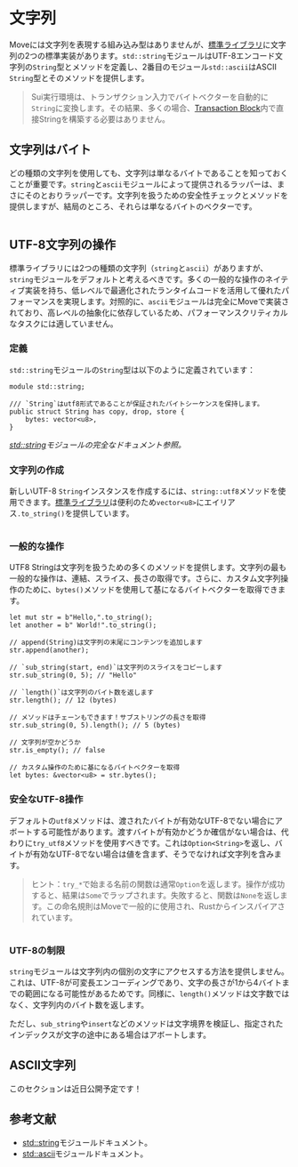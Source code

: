 # 文字列

Moveには文字列を表現する組み込み型はありませんが、[標準ライブラリ](./standard-library)に文字列の2つの標準実装があります。`std::string`モジュールはUTF-8エンコード文字列の`String`型とメソッドを定義し、2番目のモジュール`std::ascii`はASCII `String`型とそのメソッドを提供します。

> Sui実行環境は、トランザクション入力でバイトベクターを自動的に`String`に変換します。その結果、多くの場合、[Transaction Block](./../concepts/what-is-a-transaction)内で直接Stringを構築する必要はありません。

<!--

## Bytestring Literal

TODO:

- reference vector
- reference literals - [Expression](./expression#literals)

-->

## 文字列はバイト

どの種類の文字列を使用しても、文字列は単なるバイトであることを知っておくことが重要です。`string`と`ascii`モジュールによって提供されるラッパーは、まさにそのとおりラッパーです。文字列を扱うための安全性チェックとメソッドを提供しますが、結局のところ、それらは単なるバイトのベクターです。

```move file=packages/samples/sources/move-basics/string.move anchor=custom

```

## UTF-8文字列の操作

標準ライブラリには2つの種類の文字列（`string`と`ascii`）がありますが、`string`モジュールをデフォルトと考えるべきです。多くの一般的な操作のネイティブ実装を持ち、低レベルで最適化されたランタイムコードを活用して優れたパフォーマンスを実現します。対照的に、`ascii`モジュールは完全にMoveで実装されており、高レベルの抽象化に依存しているため、パフォーマンスクリティカルなタスクには適していません。

### 定義

`std::string`モジュールの`String`型は以下のように定義されています：

```move
module std::string;

/// `String`はutf8形式であることが保証されたバイトシーケンスを保持します。
public struct String has copy, drop, store {
    bytes: vector<u8>,
}
```

_[std::string][string-stdlib]モジュールの完全なドキュメント参照。_

### 文字列の作成

新しいUTF-8 `String`インスタンスを作成するには、`string::utf8`メソッドを使用できます。[標準ライブラリ](./standard-library)は便利のため`vector<u8>`にエイリアス`.to_string()`を提供しています。

```move file=packages/samples/sources/move-basics/string.move anchor=utf8

```

### 一般的な操作

UTF8 Stringは文字列を扱うための多くのメソッドを提供します。文字列の最も一般的な操作は、連結、スライス、長さの取得です。さらに、カスタム文字列操作のために、`bytes()`メソッドを使用して基になるバイトベクターを取得できます。

```move
let mut str = b"Hello,".to_string();
let another = b" World!".to_string();

// append(String)は文字列の末尾にコンテンツを追加します
str.append(another);

// `sub_string(start, end)`は文字列のスライスをコピーします
str.sub_string(0, 5); // "Hello"

// `length()`は文字列のバイト数を返します
str.length(); // 12 (bytes)

// メソッドはチェーンもできます！サブストリングの長さを取得
str.sub_string(0, 5).length(); // 5 (bytes)

// 文字列が空かどうか
str.is_empty(); // false

// カスタム操作のために基になるバイトベクターを取得
let bytes: &vector<u8> = str.bytes();
```

### 安全なUTF-8操作

デフォルトの`utf8`メソッドは、渡されたバイトが有効なUTF-8でない場合にアボートする可能性があります。渡すバイトが有効かどうか確信がない場合は、代わりに`try_utf8`メソッドを使用すべきです。これは`Option<String>`を返し、バイトが有効なUTF-8でない場合は値を含まず、そうでなければ文字列を含みます。

> ヒント：`try_*`で始まる名前の関数は通常`Option`を返します。操作が成功すると、結果は`Some`でラップされます。失敗すると、関数は`None`を返します。この命名規則はMoveで一般的に使用され、Rustからインスパイアされています。

```move file=packages/samples/sources/move-basics/string.move anchor=safe_utf8

```

### UTF-8の制限

`string`モジュールは文字列内の個別の文字にアクセスする方法を提供しません。これは、UTF-8が可変長エンコーディングであり、文字の長さが1から4バイトまでの範囲になる可能性があるためです。同様に、`length()`メソッドは文字数ではなく、文字列内のバイト数を返します。

ただし、`sub_string`や`insert`などのメソッドは文字境界を検証し、指定されたインデックスが文字の途中にある場合はアボートします。

## ASCII文字列

このセクションは近日公開予定です！

## 参考文献

- [std::string][string-stdlib]モジュールドキュメント。
- [std::ascii][ascii-stdlib]モジュールドキュメント。

[enum-reference]: /reference/enums.html
[string-stdlib]: https://docs.sui.io/references/framework/std/string
[ascii-stdlib]: https://docs.sui.io/references/framework/std/ascii

